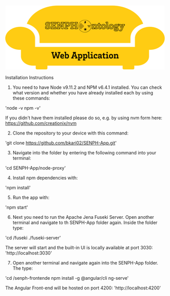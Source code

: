 ![](https://github.com/bkari02/SENPH-App/blob/master/SOWA_Logo.png?raw=true)


Installation Instructions

1. You need to have Node v9.11.2 and NPM v6.4.1 installed. You can check what version and whether you have already installed each by using these commands:

'node -v
npm -v'

If you didn't have them installed please do so, e.g. by using nvm form here: https://github.com/creationix/nvm

2. Clone the repository to your device with this command:

'git clone https://github.com/bkari02/SENPH-App.git'

3. Navigate into the folder by entering the following command into your terminal:

'cd SENPH-App/node-proxy'

4. Install npm dependencies with:

'npm install'

5. Run the app with:

'npm start'

6. Next you need to run the Apache Jena Fuseki Server. Open another terminal and navigate to th SENPH-App folder again. Inside the folder type:

'cd /fuseki
./fuseki-server'

The server will start and the built-in UI is locally available at port 3030:
'http://localhost:3030'


7. Open another terminal and navigate again into the SENPH-App folder. The type:

'cd /senph-frontende
npm install -g @angular/cli
ng-serve'

The Angular Front-end will be hosted on port 4200:
'http://localhost:4200'
